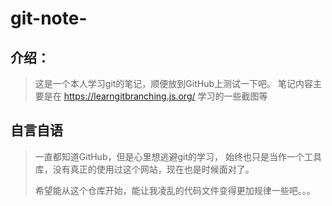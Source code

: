 # git-note-

## 介绍：
>这是一个本人学习git的笔记，顺便放到GitHub上测试一下吧。
>笔记内容主要是在 https://learngitbranching.js.org/ 学习的一些截图等


## 自言自语
>一直都知道GitHub，但是心里想逃避git的学习，
>始终也只是当作一个工具库，没有真正的使用过这个网站，现在也是时候面对了。
>
>希望能从这个仓库开始，能让我凌乱的代码文件变得更加规律一些吧。。。


